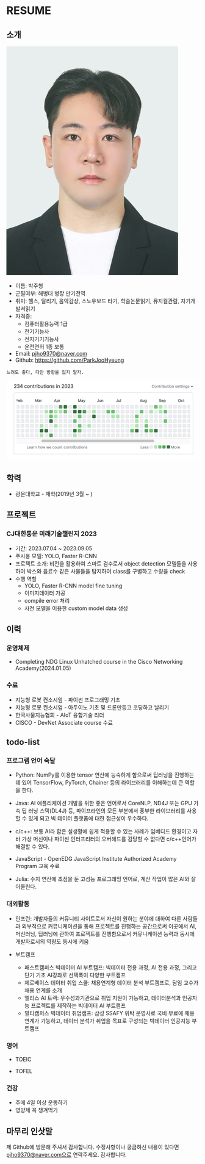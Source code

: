 # RESUME

## 소개
![](https://github.com/ParkJooHyeung/RESUME/blob/main/images/%E1%84%87%E1%85%A1%E1%86%A8%E1%84%8C%E1%85%AE%E1%84%92%E1%85%A7%E1%86%BC%20(1).JPG)
* 이름: 박주형
* 군필여부: 해병대 병장 만기전역
* 취미: 헬스, 달리기, 음악감상, 스노우보드 타기, 학술논문읽기, 뮤지컬관람, 자기개발서읽기
* 자격증:
  * 컴퓨터활용능력 1급
  * 전기기능사
  * 전자기기기능사
  * 운전면허 1종 보통
* Email: pjho9370@naver.com
* Github: https://github.com/ParkJooHyeung

```
느려도 좋다, 다만 방향을 잃지 말자.
```

![](https://github.com/ParkJooHyeung/RESUME/blob/main/images/contributions.png)


## 학력
* 광운대학교 - 재학(2019년 3월 ~ )

## 프로젝트

### CJ대한통운 미래기술챌린지 2023
* 기간: 2023.07.04 ~ 2023.09.05
* 주사용 모델: YOLO, Faster R-CNN
* 프로젝트 소개: 비전을 활용하여 스마트 검수로서 object detection 모델들을 사용하여 박스와 음료수 같은 사물들을 탐지하여 class를 구별하고 수량을 check
* 수행 역할
  * YOLO, Faster R-CNN model fine tuning
  * 이미지데이터 가공
  * compile error 처리
  * 사전 모델을 이용한 custom model data 생성
 
## 이력

### 운영체제 

* Completing NDG Linux Unhatched course in the Cisco Networking Academy(2024.01.05)

### 수료

* 지능형 로봇 컨소시엄 - 파이썬 프로그래밍 기초
* 지능형 로봇 컨소시엄 - 아두이노 기초 및 드론만등고 코딩하고 날리기
* 한국사물지능협회 - AIoT 융합기술 리더
* CISCO - DevNet Associate course 수료

## todo-list

### 프로그램 언어 숙달

* Python: NumPy를 이용한 tensor 연산에 능숙하게 함으로써 딥러닝을 진행하는데 있어 TensorFlow, PyTorch, Chainer 등의 라이브러리를 이해하는데 큰 역할을 한다.

* Java: AI 애플리케이션 개발을 위한 좋은 언어로서 CoreNLP, ND4J 또는 GPU 가속 딥 러닝 스택(DL4J) 등, 파이프라인의 모든 부분에서 풍부한 라이브러리를 사용할 수 있게 되고 빅 데이터 플랫폼에 대한 접근성이 우수하다.

* c/c++: 보통 AI라 함은 실생활에 쉽게 적용할 수 있는 사례가 임베디드 환경이고 자바 가상 머신이나 파이썬 인터프리터의 오버헤드를 감당할 수 없다면 c/c++언어가 해결할 수 있다.

* JavaScript - OpenEDG JavaScript Institute Authorized Academy Program 교육 수료

* Julia: 수치 연산에 초점을 둔 고성능 프로그래밍 언어로, 계산 작업이 많은 AI와 잘 어울린다.

### 대외활동

* 인프런: 개발자들의 커뮤니티 사이트로서 자신이 원하는 분야에 대하여 다른 사람들과 외부적으로 커뮤니케이션을 통해 프로젝트를 진행하는 공간으로써 이곳에서 AI, 머신러닝, 딥러닝에 관하여 프로젝트를 진행함으로서 커뮤니케이션 능력과 동시에 개발자로서의 역량도 동시에 키움

* 부트캠프
  * 패스트캠퍼스 빅데이터 AI 부트캠프: 빅데이터 전용 과정, AI 전용 과정, 그리고 단기 기초 AI강좌로 선택폭이 다양한 부트캠프
  * 제로베이스 데이터 취업 스쿨: 채용연계형 데이터 분석 부트캠프로, 담임 교수가 채용 연계를 소개
  * 엘리스 AI 트랙: 우수성과기관으로 취업 지원이 가능하고, 데이터분석과 인공지능 프로젝트를 제작하는 빅데이터 AI 부트캠프
  * 멀티캠퍼스 빅데이터 취업캠프: 삼성 SSAFY 위탁 운영사로 국비 무료에 채용 연계가 가능하고, 데이터 분석가 취업을 목표로 구성되는 빅데이터 인공지능 부트캠프

### 영어

* TOEIC

* TOFEL

### 건강

* 주에 4일 이상 운동하기
* 영양제 꼭 챙겨먹기

## 마무리 인삿말

제 Github에 방문해 주셔서 감사합니다.
수정사항이나 궁금하신 내용이 있다면 pjho9370@naver.com으로 연락주세요.
감사합니다.
